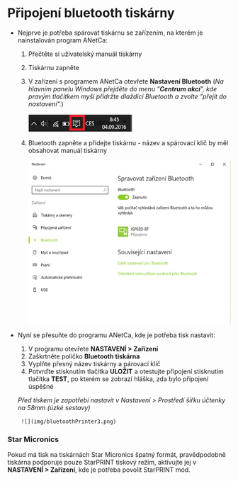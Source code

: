 # Připojení bluetooth tiskárny

- Nejprve je potřeba spárovat tiskárnu se zařízením, na kterém je nainstalován program ANetCa:

    1. Přečtěte si uživatelský manuál tiskárny
    2. Tiskárnu zapněte
    3. V zařízení s programem ANetCa otevřete **Nastavení Bluetooth** (*Na hlavním panelu Windows přejděte do menu "**Centrum akcí**", kde        pravým tlačítkem myši přidržte dlaždici Bluetooth a zvolte "přejít do nastavení".*)
    
       ![](img/bluetoothPrinter1.png)
    
    4. Bluetooth zapněte a přidejte tiskárnu - název a spárovací klíč by měl obsahovat manuál tiskárny
    
       ![](img/bluetoothPrinter2.png)
    
- Nyní se přesuňte do programu ANetCa, kde je potřeba tisk nastavit:

    1. V programu otevřete **NASTAVENÍ > Zařízení** 
    2. Zaškrtněte políčko **Bluetooth tiskárna**
    3. Vyplňte přesný název tiskárny a párovací klíč
    4. Potvrďte stisknutím tlačítka **ULOŽIT** a otestujte připojení stisknutím tlačítka **TEST**, po kterém se zobrazí hláška, zda bylo          připojení úspěšné
    
    *Před tiskem je zapotřebí nastavit v Nastavení > Prostředí šířku účtenky na 58mm (úzké sestavy)*
    
       ![](img/bluetoothPrinter3.png)

### Star Micronics

Pokud má tisk na tiskárnách Star Micronics špatný formát, pravědpodobně tiskárna podporuje pouze StarPRINT tiskový režim, aktivujte jej v **NASTAVENÍ > Zařízení**, kde je potřeba povolit StarPRINT mód.
